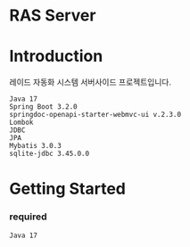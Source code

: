 # RAS Server

# Introduction
레이드 자동화 시스템 서버사이드 프로젝트입니다.

```
Java 17
Spring Boot 3.2.0
springdoc-openapi-starter-webmvc-ui v.2.3.0
Lombok
JDBC
JPA
Mybatis 3.0.3
sqlite-jdbc 3.45.0.0
```

# Getting Started
### required
```
Java 17
```